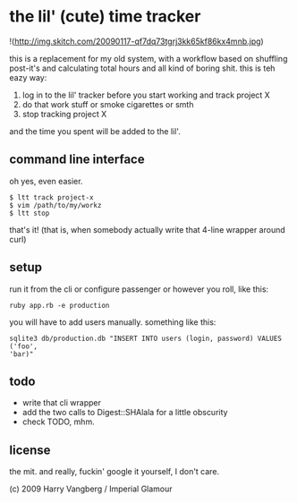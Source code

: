# the lil' (cute) time tracker

!(http://img.skitch.com/20090117-qf7dq73tgrj3kk65kf86kx4mnb.jpg)

this is a replacement for my old system, with a workflow based on shuffling
post-it's and calculating total hours and all kind of boring shit. this is
teh eazy way:

1. log in to the lil' tracker before you start working and track project X
2. do that work stuff or smoke cigarettes or smth
3. stop tracking project X

and the time you spent will be added to the lil'.

## command line interface
oh yes, even easier.

    $ ltt track project-x
    $ vim /path/to/my/workz
    $ ltt stop

that's it! (that is, when somebody actually write that 4-line wrapper around
curl)

## setup
run it from the cli or configure passenger or however you roll, like this:

    ruby app.rb -e production

you will have to add users manually. something like this:

    sqlite3 db/production.db "INSERT INTO users (login, password) VALUES ('foo',
    'bar)"

## todo
* write that cli wrapper
* add the two calls to Digest::SHAlala for a little obscurity
* check TODO, mhm.

## license
the mit. and really, fuckin' google it yourself, I don't care.

(c) 2009 Harry Vangberg / Imperial Glamour
